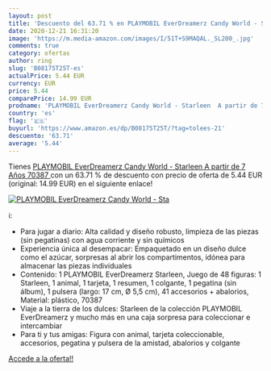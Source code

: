 ```yaml
---
layout: post
title: 'Descuento del 63.71 % en PLAYMOBIL EverDreamerz Candy World - Sta'
date: 2020-12-21 16:31:20
image: 'https://m.media-amazon.com/images/I/51T+S9MAQAL._SL200_.jpg'
comments: true
category: ofertas
author: ring
slug: 'B08175T25T-es'
actualPrice: 5.44 EUR
currency: EUR
price: 5.44
comparePrice: 14.99 EUR
prodname: 'PLAYMOBIL EverDreamerz Candy World - Starleen  A partir de 7 Años  70387 '
country: 'es'
flag: '🇪🇸'
buyurl: 'https://www.amazon.es/dp/B08175T25T/?tag=tolees-21'
descuento: '63.71'
average: '5.44'
---
```


Tienes [PLAYMOBIL EverDreamerz Candy World - Starleen  A partir de 7 Años  70387 ](https://www.amazon.es/dp/B08175T25T/?tag=tolees-21) con un 63.71 % de descuento con precio de oferta de 5.44 EUR (original: 14.99 EUR) en el siguiente enlace!

[![PLAYMOBIL EverDreamerz Candy World - Sta](https://m.media-amazon.com/images/I/51T+S9MAQAL._SL200_.jpg)](https://www.amazon.es/dp/B08175T25T/?tag=tolees-21)

ℹ️:

- Para jugar a diario: Alta calidad y diseño robusto, limpieza de las piezas (sin pegatinas) con agua corriente y sin químicos
- Experiencia única al desempacar: Empaquetado en un diseño dulce como el azúcar, sorpresas al abrir los compartimentos, idónea para almacenar las piezas individuales
- Contenido: 1 PLAYMOBIL EverDreamerz Starleen, Juego de 48 figuras: 1 Starleen, 1 animal, 1 tarjeta, 1 resumen, 1 colgante, 1 pegatina (sin álbum), 1 pulsera (largo: 17 cm, Ø 5,5 cm), 41 accesorios + abalorios, Material: plástico, 70387
- Viaje a la tierra de los dulces: Starleen de la colección PLAYMOBIL EverDreamerz y mucho más en una caja sorpresa para coleccionar e intercambiar
- Para ti y tus amigas: Figura con animal, tarjeta coleccionable, accesorios, pegatina y pulsera de la amistad, abalorios y colgante

[Accede a la oferta!!](https://www.amazon.es/dp/B08175T25T/?tag=tolees-21)
